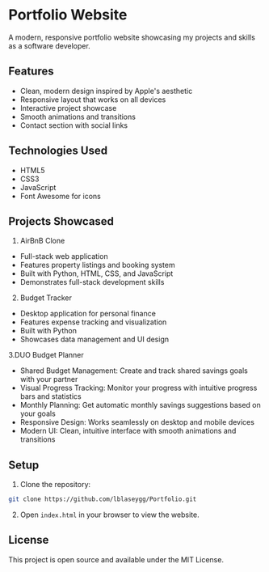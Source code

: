 # Portfolio Website

A modern, responsive portfolio website showcasing my projects and skills as a software developer.

## Features

- Clean, modern design inspired by Apple's aesthetic
- Responsive layout that works on all devices
- Interactive project showcase
- Smooth animations and transitions
- Contact section with social links

## Technologies Used

- HTML5
- CSS3
- JavaScript
- Font Awesome for icons

## Projects Showcased

1. AirBnB Clone
- Full-stack web application
- Features property listings and booking system
- Built with Python, HTML, CSS, and JavaScript
- Demonstrates full-stack development skills

2. Budget Tracker
- Desktop application for personal finance
- Features expense tracking and visualization
- Built with Python
- Showcases data management and UI design

3.DUO Budget Planner
   - Shared Budget Management: Create and track shared savings goals with your partner
   - Visual Progress Tracking: Monitor your progress with intuitive progress bars and statistics
   - Monthly Planning: Get automatic monthly savings suggestions based on your goals
   - Responsive Design: Works seamlessly on desktop and mobile devices
   - Modern UI: Clean, intuitive interface with smooth animations and transitions

## Setup

1. Clone the repository:
```bash
git clone https://github.com/lblaseygg/Portfolio.git
```

2. Open `index.html` in your browser to view the website.

## License

This project is open source and available under the MIT License. 